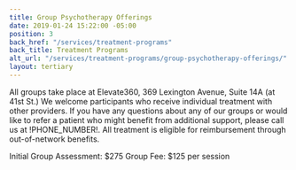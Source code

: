 ```yaml
---
title: Group Psychotherapy Offerings
date: 2019-01-24 15:22:00 -05:00
position: 3
back_href: "/services/treatment-programs"
back_title: Treatment Programs
alt_url: "/services/treatment-programs/group-psychotherapy-offerings/"
layout: tertiary
---
```


All groups take place at Elevate360, 369 Lexington Avenue, Suite 14A (at 41st St.)  We welcome participants who receive individual treatment with other providers.  If you have any questions about any of our groups or would like to refer a patient who might benefit from additional support, please call us at !PHONE_NUMBER!.  All treatment is eligible for reimbursement through out-of-network benefits.

Initial Group Assessment: $275
Group Fee: $125 per session

